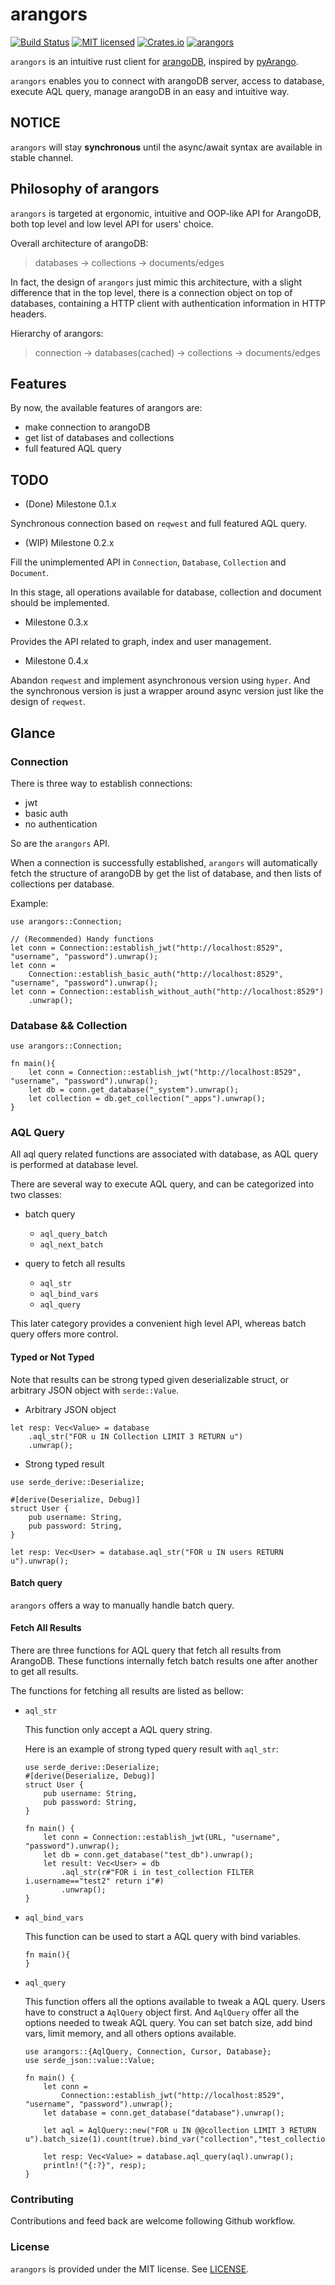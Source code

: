 # arangors

[![Build Status](https://travis-ci.org/Guoli-Lyu/arangors.svg?branch=master)](https://travis-ci.org/Guoli-Lyu/arangors)
[![MIT licensed](https://img.shields.io/badge/license-MIT-blue.svg)](./LICENSE)
[![Crates.io](https://img.shields.io/crates/v/arangors.svg)](https://crates.io/crates/arangors)
[![arangors](https://docs.rs/arangors/badge.svg)](https://docs.rs/arangors)

`arangors` is an intuitive rust client for [arangoDB](https://www.arangodb.com/),
inspired by [pyArango](https://github.com/tariqdaouda/pyArango).

`arangors` enables you to connect with arangoDB server, access to database,
execute AQL query, manage arangoDB in an easy and intuitive way.

## NOTICE
`arangors` will stay **synchronous** until the async/await syntax are available in stable channel.

## Philosophy of arangors

`arangors` is targeted at ergonomic, intuitive and OOP-like API for ArangoDB,
both top level and low level API for users' choice.

Overall architecture of arangoDB:

> databases -> collections -> documents/edges 

In fact, the design of `arangors` just mimic this architecture, with a
slight difference that in the top level, there is a connection object on top
of databases, containing a HTTP client with authentication information in
HTTP headers.

Hierarchy of arangors:
> connection -> databases(cached) -> collections -> documents/edges

## Features

By now, the available features of arangors are:

- make connection to arangoDB
- get list of databases and collections
- full featured AQL query

## TODO

- (Done) Milestone 0.1.x

Synchronous connection based on `reqwest` and full featured AQL query.

- (WIP) Milestone 0.2.x

Fill the unimplemented API in `Connection`, `Database`, `Collection` and `Document`.

In this stage, all operations available for database, collection and document should be implemented.

- Milestone 0.3.x

Provides the API related to graph, index and user management.

- Milestone 0.4.x

Abandon `reqwest` and implement asynchronous version using `hyper`.
And the synchronous version is just a wrapper around async version just like the design of `reqwest`.

## Glance

### Connection

There is three way to establish connections:

- jwt
- basic auth
- no authentication

So are the `arangors` API.

When a connection is successfully established,
`arangors` will automatically fetch the structure of arangoDB
by get the list of database, and then lists of collections per database.

Example:

```rust,ignore
use arangors::Connection;

// (Recommended) Handy functions
let conn = Connection::establish_jwt("http://localhost:8529", "username", "password").unwrap();
let conn =
    Connection::establish_basic_auth("http://localhost:8529", "username", "password").unwrap();
let conn = Connection::establish_without_auth("http://localhost:8529")
    .unwrap();
```

### Database && Collection

```rust, ignore
use arangors::Connection;

fn main(){
    let conn = Connection::establish_jwt("http://localhost:8529", "username", "password").unwrap();
    let db = conn.get_database("_system").unwrap();
    let collection = db.get_collection("_apps").unwrap();
}
```

### AQL Query

All aql query related functions are associated with database, as AQL query
is performed at database level.

There are several way to execute AQL query, and can be categorized into two
classes:

- batch query

  - `aql_query_batch`
  - `aql_next_batch`

- query to fetch all results
  - `aql_str`
  - `aql_bind_vars`
  - `aql_query`

This later category provides a convenient high level API, whereas batch
query offers more control.

#### Typed or Not Typed

Note that results can be strong typed given deserializable struct, or
arbitrary JSON object with `serde::Value`.

- Arbitrary JSON object

```rust, ignore
let resp: Vec<Value> = database
    .aql_str("FOR u IN Collection LIMIT 3 RETURN u")
    .unwrap();
```

- Strong typed result

```rust, ignore
use serde_derive::Deserialize;

#[derive(Deserialize, Debug)]
struct User {
    pub username: String,
    pub password: String,
}

let resp: Vec<User> = database.aql_str("FOR u IN users RETURN u").unwrap();
```

#### Batch query

`arangors` offers a way to manually handle batch query.

#### Fetch All Results

There are three functions for AQL query that fetch all results from ArangoDB.
These functions internally fetch batch results one after another to get all results.

The functions for fetching all results are listed as bellow:

- `aql_str`

  This function only accept a AQL query string.

  Here is an example of strong typed query result with `aql_str`:

  ```rust, ignore
  use serde_derive::Deserialize;
  #[derive(Deserialize, Debug)]
  struct User {
      pub username: String,
      pub password: String,
  }

  fn main() {
      let conn = Connection::establish_jwt(URL, "username", "password").unwrap();
      let db = conn.get_database("test_db").unwrap();
      let result: Vec<User> = db
          .aql_str(r#"FOR i in test_collection FILTER i.username=="test2" return i"#)
          .unwrap();
  }
  ```

- `aql_bind_vars`

  This function can be used to start a AQL query with bind variables.

  ```rust, ignore
  fn main(){
  }
  ```

- `aql_query`

  This function offers all the options available to tweak a AQL query.
  Users have to construct a `AqlQuery` object first. And `AqlQuery` offer all
  the options needed to tweak AQL query. You can set batch size, add bind
  vars, limit memory, and all others
  options available.

  ```rust,ignore
  use arangors::{AqlQuery, Connection, Cursor, Database};
  use serde_json::value::Value;

  fn main() {
      let conn =
          Connection::establish_jwt("http://localhost:8529", "username", "password").unwrap();
      let database = conn.get_database("database").unwrap();

      let aql = AqlQuery::new("FOR u IN @@collection LIMIT 3 RETURN u").batch_size(1).count(true).bind_var("collection","test_collection");

      let resp: Vec<Value> = database.aql_query(aql).unwrap();
      println!("{:?}", resp);
  }
  ```

### Contributing

Contributions and feed back are welcome following Github workflow.

### License

`arangors` is provided under the MIT license. See [LICENSE](./LICENSE).
